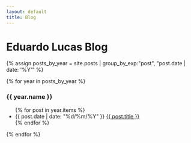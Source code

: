 ```yaml
---
layout: default
title: Blog
---
```


# Eduardo Lucas Blog

{% assign posts_by_year = site.posts | group_by_exp:"post", "post.date | date: '%Y'" %}

{% for year in posts_by_year %}
### {{ year.name }}

<ul>
  {% for post in year.items %}
  <li>{{ post.date | date: "%d/%m/%Y" }} <a href="{{ post.url }}">{{ post.title }}</a></li>
  {% endfor %}
</ul>

{% endfor %}
